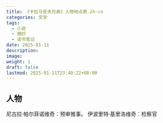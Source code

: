 ```yaml
---
title: 《卡拉马佐夫兄弟》人物地点表.zh-cn
categories: 文学
tags:
  - 小说
  - 摘抄
  - 读书笔记
date: 2025-01-11
description: 
image: 
weight: 1
draft: false
lastmod: 2025-01-11T23:40:22+08:00
---
```

## 人物

尼古拉·帕尔菲诺维奇：预审推事。
伊波里特·基里洛维奇：检察官